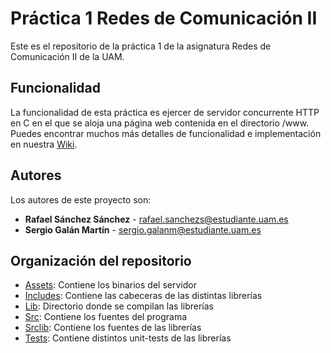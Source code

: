 # Práctica 1 Redes de Comunicación II
Este es el repositorio de la práctica 1 de la asignatura Redes de Comunicación
II de la UAM.

## Funcionalidad
La funcionalidad de esta práctica es ejercer de servidor concurrente HTTP en C en el
que se aloja una página web contenida en el directorio /www.
Puedes encontrar muchos más detalles de funcionalidad e implementación en
nuestra [Wiki](https://vega.ii.uam.es/2302-02-19/practica1/wikis/home).

## Autores
Los autores de este proyecto son:
* **Rafael Sánchez Sánchez** - rafael.sanchezs@estudiante.uam.es
* **Sergio Galán Martín** - sergio.galanm@estudiante.uam.es

## Organización del repositorio

* [Assets](https://vega.ii.uam.es/2302-02-19/practica1/tree/master/assets): Contiene los binarios del servidor
* [Includes](https://vega.ii.uam.es/2302-02-19/practica1/tree/master/includes): Contiene las cabeceras de las distintas librerías
* [Lib](https://vega.ii.uam.es/2302-02-19/practica1/tree/master/lib): Directorio donde se compilan las librerías
* [Src](https://vega.ii.uam.es/2302-02-19/practica1/tree/master/src): Contiene los fuentes del programa
* [Srclib](https://vega.ii.uam.es/2302-02-19/practica1/tree/master/srclib): Contiene los fuentes de las librerías
* [Tests](https://vega.ii.uam.es/2302-02-19/practica1/tree/master/srclib): Contiene distintos unit-tests de las librerías
